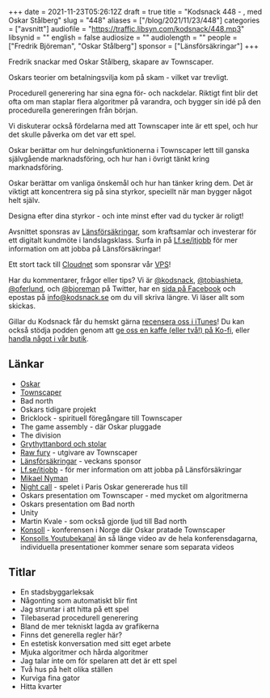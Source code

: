 +++
date = 2021-11-23T05:26:12Z
draft = true
title = "Kodsnack 448 - , med Oskar Stålberg"
slug = "448"
aliases = ["/blog/2021/11/23/448"]
categories = ["avsnitt"]
audiofile = "https://traffic.libsyn.com/kodsnack/448.mp3"
libsynid = ""
english = false
audiosize = ""
audiolength = ""
people = ["Fredrik Björeman", "Oskar Stålberg"]
sponsor = ["Länsförsäkringar"]
+++

Fredrik snackar med Oskar Stålberg, skapare av Townscaper.

Oskars teorier om betalningsvilja kom på skam - vilket var trevligt.

Procedurell generering har sina egna för- och nackdelar. Riktigt fint blir det ofta om man staplar flera algoritmer på varandra, och bygger sin idé på den procedurella genereringen från början.

Vi diskuterar också fördelarna med att Townscaper inte är ett spel, och hur det skulle påverka om det var ett spel.

Oskar berättar om hur delningsfunktionerna i Townscaper lett till ganska självgående marknadsföring, och hur han i övrigt tänkt kring marknadsföring.

Oskar berättar om vanliga önskemål och hur han tänker kring dem. Det är viktigt att koncentrera sig på sina styrkor, speciellt när man bygger något helt själv.

Designa efter dina styrkor - och inte minst efter vad du tycker är roligt!

Avsnittet sponsras av [Länsförsäkringar](https://ad.doubleclick.net/ddm/trackclk/N271002.4084750IDGSWEDEN/B26515849.314933443;dc_trk_aid=507519565;dc_trk_cid=158179003;dc_lat=;dc_rdid=;tag_for_child_directed_treatment=;tfua=;ltd=), som kraftsamlar och investerar för ett digitalt kundmöte i landslagsklass. Surfa in på [Lf.se/itjobb](https://ad.doubleclick.net/ddm/trackclk/N271002.4084750IDGSWEDEN/B26515849.314933443;dc_trk_aid=507519565;dc_trk_cid=158179003;dc_lat=;dc_rdid=;tag_for_child_directed_treatment=;tfua=;ltd=) för mer information om att jobba på Länsförsäkringar!

Ett stort tack till [Cloudnet](https://www.cloudnet.se) som sponsrar vår [VPS](https://en.wikipedia.org/wiki/Virtual_private_server)!

Har du kommentarer, frågor eller tips? Vi är [@kodsnack](https://www.twitter.com/kodsnack), [@tobiashieta](https://www.twitter.com/tobiashieta), [@oferlund](https://www.twitter.com/oferlund), och [@bjoreman](https://www.twitter.com/bjoreman) på Twitter, har en [sida på Facebook](https://www.facebook.com/kodsnack) och epostas på [info@kodsnack.se](mailto:info@kodsnack.se) om du vill skriva längre. Vi läser allt som skickas.

Gillar du Kodsnack får du hemskt gärna [recensera oss i iTunes](https://itunes.apple.com/se/podcast/kodsnack/id561631498?l=en)! Du kan också stödja podden genom att <a href="https://ko-fi.com/kodsnack" rel="payment">ge oss en kaffe (eller två!) på Ko-fi</a>, eller [handla något i vår butik](https://shop.spreadshirt.se/kodsnack/).

## Länkar ##
* [Oskar](https://twitter.com/osksta)
* [Townscaper](https://en.wikipedia.org/wiki/Townscaper)
* Bad north
* Oskars tidigare projekt
* Bricklock - spirituell föregångare till Townscaper
* The game assembly - där Oskar pluggade
* The division
* [Grythyttanbord och stolar](https://www.grythyttan.net/vara-mobler/klassikerserien/)
* [Raw fury](https://rawfury.com) - utgivare av Townscaper
* [Länsförsäkringar](https://ad.doubleclick.net/ddm/trackclk/N271002.4084750IDGSWEDEN/B26515849.314933443;dc_trk_aid=507519565;dc_trk_cid=158179003;dc_lat=;dc_rdid=;tag_for_child_directed_treatment=;tfua=;ltd=) - veckans sponsor
* [Lf.se/itjobb](https://ad.doubleclick.net/ddm/trackclk/N271002.4084750IDGSWEDEN/B26515849.314933443;dc_trk_aid=507519565;dc_trk_cid=158179003;dc_lat=;dc_rdid=;tag_for_child_directed_treatment=;tfua=;ltd=) - för mer information om att jobba på Länsförsäkringar
* [Mikael Nyman](https://www.linkedin.com/in/mikael-nyman-4875281a/?originalSubdomain=se)
* [Night call](https://nightcall-game.com) - spelet i Paris Oskar genererade hus till
* Oskars presentation om Townscaper - med mycket om algoritmerna
* Oskars presentation om Bad north
* Unity
* Martin Kvale - som också gjorde ljud till Bad north
* [Konsoll](http://konsoll.org) - konferensen i Norge där Oskar pratade Townscaper
* [Konsolls Youtubekanal](https://www.youtube.com/c/Konsoll/videos) än så länge video av de hela konferensdagarna, individuella presentationer kommer senare som separata videos

## Titlar ##
* En stadsbyggarleksak
* Någonting som automatiskt blir fint
* Jag struntar i att hitta på ett spel
* Tilebaserad procedurell generering
* Bland de mer tekniskt lagda av grafikerna
* Finns det generella regler här?
* En estetisk konversation med sitt eget arbete
* Mjuka algoritmer och hårda algoritmer
* Jag talar inte om för spelaren att det är ett spel
* Två hus på helt olika ställen
* Kurviga fina gator
* Hitta kvarter